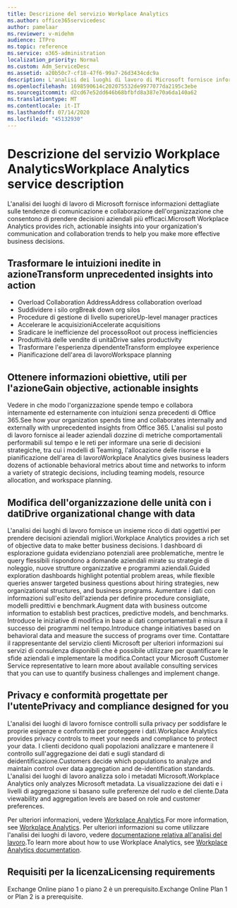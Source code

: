 ```yaml
---
title: Descrizione del servizio Workplace Analytics
ms.author: office365servicedesc
author: pamelaar
ms.reviewer: v-midehm
audience: ITPro
ms.topic: reference
ms.service: o365-administration
localization_priority: Normal
ms.custom: Adm_ServiceDesc
ms.assetid: a20b50c7-cf18-47f6-99a7-26d3434cdc9a
description: L'analisi dei luoghi di lavoro di Microsoft fornisce informazioni dettagliate sulle tendenze di comunicazione e collaborazione dell'organizzazione che consentono di prendere decisioni aziendali più efficaci.
ms.openlocfilehash: 1698590614c202075532de9977077da2195c3ebe
ms.sourcegitcommit: d2cd67e52dd646b68bfbfd8a387e70a6da140a62
ms.translationtype: MT
ms.contentlocale: it-IT
ms.lasthandoff: 07/14/2020
ms.locfileid: "45132930"
---
```

# <a name="workplace-analytics-service-description"></a><span data-ttu-id="cc622-103">Descrizione del servizio Workplace Analytics</span><span class="sxs-lookup"><span data-stu-id="cc622-103">Workplace Analytics service description</span></span>

<span data-ttu-id="cc622-104">L'analisi dei luoghi di lavoro di Microsoft fornisce informazioni dettagliate sulle tendenze di comunicazione e collaborazione dell'organizzazione che consentono di prendere decisioni aziendali più efficaci.</span><span class="sxs-lookup"><span data-stu-id="cc622-104">Microsoft Workplace Analytics provides rich, actionable insights into your organization's communication and collaboration trends to help you make more effective business decisions.</span></span>

## <a name="transform-unprecedented-insights-into-action"></a><span data-ttu-id="cc622-105">Trasformare le intuizioni inedite in azione</span><span class="sxs-lookup"><span data-stu-id="cc622-105">Transform unprecedented insights into action</span></span>

* <span data-ttu-id="cc622-106">Overload Collaboration Address</span><span class="sxs-lookup"><span data-stu-id="cc622-106">Address collaboration overload</span></span>
* <span data-ttu-id="cc622-107">Suddividere i silo org</span><span class="sxs-lookup"><span data-stu-id="cc622-107">Break down org silos</span></span>
* <span data-ttu-id="cc622-108">Procedure di gestione di livello superiore</span><span class="sxs-lookup"><span data-stu-id="cc622-108">Up-level manager practices</span></span>
* <span data-ttu-id="cc622-109">Accelerare le acquisizioni</span><span class="sxs-lookup"><span data-stu-id="cc622-109">Accelerate acquisitions</span></span>
* <span data-ttu-id="cc622-110">Sradicare le inefficienze del processo</span><span class="sxs-lookup"><span data-stu-id="cc622-110">Root out process inefficiencies</span></span>
* <span data-ttu-id="cc622-111">Produttività delle vendite di unità</span><span class="sxs-lookup"><span data-stu-id="cc622-111">Drive sales productivity</span></span>
* <span data-ttu-id="cc622-112">Trasformare l'esperienza dipendente</span><span class="sxs-lookup"><span data-stu-id="cc622-112">Transform employee experience</span></span>
* <span data-ttu-id="cc622-113">Pianificazione dell'area di lavoro</span><span class="sxs-lookup"><span data-stu-id="cc622-113">Workspace planning</span></span>

## <a name="gain-objective-actionable-insights"></a><span data-ttu-id="cc622-114">Ottenere informazioni obiettive, utili per l'azione</span><span class="sxs-lookup"><span data-stu-id="cc622-114">Gain objective, actionable insights</span></span>

<span data-ttu-id="cc622-115">Vedere in che modo l'organizzazione spende tempo e collabora internamente ed esternamente con intuizioni senza precedenti di Office 365.</span><span class="sxs-lookup"><span data-stu-id="cc622-115">See how your organization spends time and collaborates internally and externally with unprecedented insights from Office 365.</span></span> <span data-ttu-id="cc622-116">L'analisi sul posto di lavoro fornisce ai leader aziendali dozzine di metriche comportamentali performabili sul tempo e le reti per informare una serie di decisioni strategiche, tra cui i modelli di Teaming, l'allocazione delle risorse e la pianificazione dell'area di lavoro</span><span class="sxs-lookup"><span data-stu-id="cc622-116">Workplace Analytics gives business leaders dozens of actionable behavioral metrics about time and networks to inform a variety of strategic decisions, including teaming models, resource allocation, and workspace planning.</span></span>

## <a name="drive-organizational-change-with-data"></a><span data-ttu-id="cc622-117">Modifica dell'organizzazione delle unità con i dati</span><span class="sxs-lookup"><span data-stu-id="cc622-117">Drive organizational change with data</span></span>

<span data-ttu-id="cc622-118">L'analisi dei luoghi di lavoro fornisce un insieme ricco di dati oggettivi per prendere decisioni aziendali migliori.</span><span class="sxs-lookup"><span data-stu-id="cc622-118">Workplace Analytics provides a rich set of objective data to make better business decisions.</span></span> <span data-ttu-id="cc622-119">I dashboard di esplorazione guidata evidenziano potenziali aree problematiche, mentre le query flessibili rispondono a domande aziendali mirate su strategie di noleggio, nuove strutture organizzative e programmi aziendali.</span><span class="sxs-lookup"><span data-stu-id="cc622-119">Guided exploration dashboards highlight potential problem areas, while flexible queries answer targeted business questions about hiring strategies, new organizational structures, and business programs.</span></span> <span data-ttu-id="cc622-120">Aumentare i dati con informazioni sull'esito dell'azienda per definire procedure consigliate, modelli predittivi e benchmark.</span><span class="sxs-lookup"><span data-stu-id="cc622-120">Augment data with business outcome information to establish best practices, predictive models, and benchmarks.</span></span> <span data-ttu-id="cc622-121">Introduce le iniziative di modifica in base ai dati comportamentali e misura il successo dei programmi nel tempo.</span><span class="sxs-lookup"><span data-stu-id="cc622-121">Introduce change initiatives based on behavioral data and measure the success of programs over time.</span></span> <span data-ttu-id="cc622-122">Contattare il rappresentante del servizio clienti Microsoft per ulteriori informazioni sui servizi di consulenza disponibili che è possibile utilizzare per quantificare le sfide aziendali e implementare la modifica.</span><span class="sxs-lookup"><span data-stu-id="cc622-122">Contact your Microsoft Customer Service representative to learn more about available consulting services that you can use to quantify business challenges and implement change.</span></span>

## <a name="privacy-and-compliance-designed-for-you"></a><span data-ttu-id="cc622-123">Privacy e conformità progettate per l'utente</span><span class="sxs-lookup"><span data-stu-id="cc622-123">Privacy and compliance designed for you</span></span>

<span data-ttu-id="cc622-124">L'analisi dei luoghi di lavoro fornisce controlli sulla privacy per soddisfare le proprie esigenze e conformità per proteggere i dati.</span><span class="sxs-lookup"><span data-stu-id="cc622-124">Workplace Analytics provides privacy controls to meet your needs and compliance to protect your data.</span></span> <span data-ttu-id="cc622-125">I clienti decidono quali popolazioni analizzare e mantenere il controllo sull'aggregazione dei dati e sugli standard di deidentificazione.</span><span class="sxs-lookup"><span data-stu-id="cc622-125">Customers decide which populations to analyze and maintain control over data aggregation and de-identification standards.</span></span> <span data-ttu-id="cc622-126">L'analisi dei luoghi di lavoro analizza solo i metadati Microsoft.</span><span class="sxs-lookup"><span data-stu-id="cc622-126">Workplace Analytics only analyzes Microsoft metadata.</span></span> <span data-ttu-id="cc622-127">La visualizzazione dei dati e i livelli di aggregazione si basano sulle preferenze del ruolo e del cliente.</span><span class="sxs-lookup"><span data-stu-id="cc622-127">Data viewability and aggregation levels are based on role and customer preferences.</span></span>

<span data-ttu-id="cc622-128">Per ulteriori informazioni, vedere [Workplace Analytics](https://go.microsoft.com/fwlink/?linkid=852492).</span><span class="sxs-lookup"><span data-stu-id="cc622-128">For more information, see [Workplace Analytics](https://go.microsoft.com/fwlink/?linkid=852492).</span></span> <span data-ttu-id="cc622-129">Per ulteriori informazioni su come utilizzare l'analisi dei luoghi di lavoro, vedere [documentazione relativa all'analisi del lavoro](https://docs.microsoft.com/workplace-analytics/).</span><span class="sxs-lookup"><span data-stu-id="cc622-129">To learn more about how to use Workplace Analytics, see [Workplace Analytics documentation](https://docs.microsoft.com/workplace-analytics/).</span></span>
  
## <a name="licensing-requirements"></a><span data-ttu-id="cc622-130">Requisiti per la licenza</span><span class="sxs-lookup"><span data-stu-id="cc622-130">Licensing requirements</span></span>

<span data-ttu-id="cc622-131">Exchange Online piano 1 o piano 2 è un prerequisito.</span><span class="sxs-lookup"><span data-stu-id="cc622-131">Exchange Online Plan 1 or Plan 2 is a prerequisite.</span></span>
